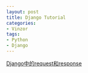 ```yaml
---
layout: post
title: Django Tutorial
categories:
- Vinzor
tags:
- Python
- Django
---
```




[Django中的request和response](http://my.oschina.net/shniu/blog/205634)





